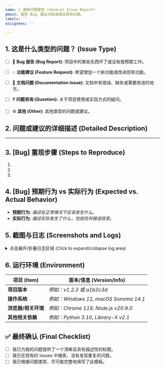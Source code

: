 ```yaml
---
name: 📝 通用问题报告 (General Issue Report)
about: 报告 Bug、建议功能或提出其他问题。
labels: ''
assignees: ''

---
```


<!-- 
### 欢迎！感谢您花时间帮助我们改进项目！

**第一步：请在上面的 "Title" 框中填写一个清晰、简洁的标题。**

一个好的标题能帮助我们快速理解您的问题。请参考以下格式：
- **Bug 报告:** `[BUG] 在特定条件下，XX 功能崩溃`
- **功能建议:** `[FEATURE] 希望增加 XX 功能以解决 XX 问题`
- **文档问题:** `[DOCS] 文档中关于 XX 的部分描述不清晰`
- **问题咨询:** `[QUESTION] 关于如何使用 XX 功能的疑问`
-->

## 1. 这是什么类型的问题？ (Issue Type)
<!-- 请在最符合的选项的 [ ] 中输入 x。 -->
- [ ] 🐛 **Bug 报告 (Bug Report):** 项目中的某些东西坏了或没有按预期工作。
- [ ] 💡 **功能建议 (Feature Request):** 希望增加一个新功能或改进现有功能。
- [ ] 📝 **文档问题 (Documentation Issue):** 文档中有错误、缺失或需要改进的地方。
- [ ] ❓ **问题咨询 (Question):** 关于项目使用或实现方式的疑问。
- [ ] ⚙️ **其他 (Other):** 其他类型的问题或建议。


## 2. 问题或建议的详细描述 (Detailed Description)
<!-- 
- **如果是 Bug:** 请清晰描述您遇到的问题。
- **如果是功能建议:** 请详细说明您希望实现的功能及其价值。
- **如果是其他类型:** 请提供所有必要的背景信息。
-->


---
<!-- 
********************************************************************************
*** 以下部分主要针对 Bug 报告，如果您提交的是其他类型，可选择性填写。 ***
********************************************************************************
-->

## 3. [Bug] 重现步骤 (Steps to Reproduce)
<!-- (仅限 Bug 报告) 请提供可以稳定复现该问题的详细步骤。 -->
1. 
2. 
3. 


## 4. [Bug] 预期行为 vs 实际行为 (Expected vs. Actual Behavior)
<!-- (仅限 Bug 报告) -->
- **预期行为:** *描述在正常情况下应该发生什么。*
- **实际行为:** *描述实际发生了什么，包括任何错误信息。*


## 5. 截图与日志 (Screenshots and Logs)
<!-- 提供截图、录屏或错误日志能极大地帮助我们定位问题。 -->

<details>
<summary>点击展开/折叠日志区域 (Click to expand/collapse log area)</summary>

```
(在此处粘贴您的错误日志、堆栈跟踪或终端输出)
```

</details>


## 6. 运行环境 (Environment)
<!-- 请填写您的运行环境信息。 -->
| 项目 (Item)         | 版本/信息 (Version/Info)                 |
| ----------------- | ------------------------------------------ |
| **项目版本**        | *例如：v1.2.3 或 a1b2c3d*                    |
| **操作系统**        | *例如：Windows 11, macOS Sonoma 14.1*      |
| **浏览器/相关环境** | *例如：Chrome 119, Node.js v20.9.0*        |
| **其他相关依赖**    | *例如：Python 3.10, Library-X v2.1*        |


## ✅ 最终确认 (Final Checklist)
<!-- 请在提交前确认以下事项，在 [ ] 中输入 x 来打勾。 -->
- [ ] 我已为我的问题提供了一个清晰且具有描述性的标题。
- [ ] 我已在现有的 Issues 中搜索，没有发现重复的问题。
- [ ] 我已根据问题类型，尽可能完整地填写了此模板。
